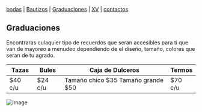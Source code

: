 [bodas](./bodas.md) | [Bautizos](./bautizos.md) | [Graduaciones](./graduaciones.md) | [XV](./xv.md) | [contactos](./contactos.md)

## Graduaciones 
Encontraras culaquier tipo de recuerdos que seran accesibles para ti que van de mayoreo a menudeo dependiendo de el diseño, tamaño, colores que seran de tu agrado.

| Tazas | Bules | Caja de Dulceros | Termos | 
| --- | --- | --- | --- | 
| $40 c/u | $24 c/u | Tamaño chico $35 Tamaño grande $50 | $70 c/u | 

![image](https://user-images.githubusercontent.com/100456385/158885502-cc161e9d-2688-4b3a-903b-8e14395b8f9a.png)
